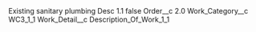 <?xml version="1.0" encoding="UTF-8"?>
<CustomMetadata xmlns="http://soap.sforce.com/2006/04/metadata" xmlns:xsi="http://www.w3.org/2001/XMLSchema-instance" xmlns:xsd="http://www.w3.org/2001/XMLSchema">
    <label>Existing sanitary plumbing Desc 1.1</label>
    <protected>false</protected>
    <values>
        <field>Order__c</field>
        <value xsi:type="xsd:double">2.0</value>
    </values>
    <values>
        <field>Work_Category__c</field>
        <value xsi:type="xsd:string">WC3_1_1</value>
    </values>
    <values>
        <field>Work_Detail__c</field>
        <value xsi:type="xsd:string">Description_Of_Work_1_1</value>
    </values>
</CustomMetadata>
